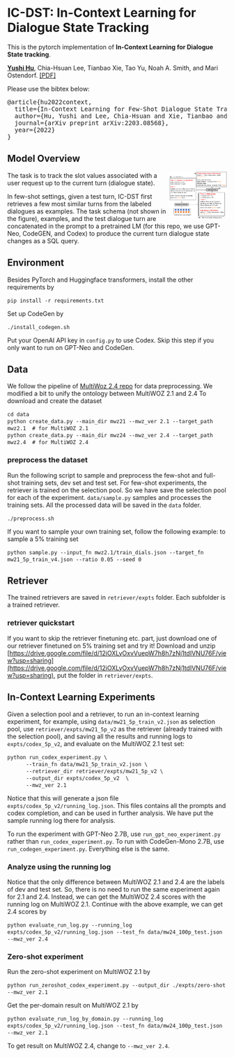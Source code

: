 # IC-DST: In-Context Learning for Dialogue State Tracking

This is the pytorch implementation of
**In-Context Learning for Dialogue State tracking**. 

[**Yushi Hu**](https://yushi-hu.github.io/), Chia-Hsuan Lee, Tianbao Xie, Tao Yu, Noah A. Smith, and Mari Ostendorf. 
[[PDF]](https://arxiv.org/abs/2203.08568)

Please use the bibtex below:
<pre>
@article{hu2022context,
  title={In-Context Learning for Few-Shot Dialogue State Tracking},
  author={Hu, Yushi and Lee, Chia-Hsuan and Xie, Tianbao and Yu, Tao and Smith, Noah A and Ostendorf, Mari},
  journal={arXiv preprint arXiv:2203.08568},
  year={2022}
}
</pre>


## Model Overview
<img align="right" src="plot/system-teaser.png" width="26%">

The task is to track the slot values associated with a user request up to the current turn (dialogue state).

In few-shot settings,
given a test turn, IC-DST first retrieves a few most similar turns from the labeled dialogues as examples. 
The task schema (not shown in the figure), examples, 
and the test dialogue turn are concatenated in the prompt to a pretrained LM (for this repo, we use GPT-Neo, CodeGEN, and Codex) to produce the current turn dialogue state changes as a SQL query.


## Environment
Besides PyTorch and Huggingface transformers, install the other requirements by
```console
pip install -r requirements.txt
```
Set up CodeGen by
```console
./install_codegen.sh
```

Put your OpenAI API key in `config.py` to use Codex.
Skip this step if you only want to run on GPT-Neo and CodeGen.

## Data
We follow the pipeline of [MultiWoz 2.4 repo](https://github.com/smartyfh/MultiWOZ2.4/) for data preprocessing.
We modified a bit to unify the ontology between MultiWOZ 2.1 and 2.4
To download and create the dataset
```console
cd data
python create_data.py --main_dir mwz21 --mwz_ver 2.1 --target_path mwz2.1  # for MultiWOZ 2.1
python create_data.py --main_dir mwz24 --mwz_ver 2.4 --target_path mwz2.4  # for MultiWOZ 2.4
```

### preprocess the dataset
Run the following script to sample and preprocess the few-shot and full-shot training sets, dev set and test set. 
For few-shot experiments, the retriever is trained on the selection pool. So we have save the selection pool for each of the experiment.
`data/sample.py` samples and processes the training sets.
All the processed data will be saved in the `data` folder.
```console
./preprocess.sh
```

If you want to sample your own training set, follow the following example:
to sample a 5% training set
```console
python sample.py --input_fn mwz2.1/train_dials.json --target_fn mw21_5p_train_v4.json --ratio 0.05 --seed 0
```


## Retriever
The trained retrievers are saved in `retriever/expts` folder. Each subfolder is a trained retriever.

### retriever quickstart
If you want to skip the retriever finetuning etc. part, just download one of our retriever finetuned on 5% training set and try it!
Download and unzip [https://drive.google.com/file/d/12iOXLyOxvVuepW7h8h7zNj1tdIVNU76F/view?usp=sharing](https://drive.google.com/file/d/12iOXLyOxvVuepW7h8h7zNj1tdIVNU76F/view?usp=sharing), put the folder in `retriever/expts`.

## In-Context Learning Experiments

Given a selection pool and a retriever, to run an in-context learning experiment, for example, using `data/mw21_5p_train_v2.json` as selection pool, use `retriever/expts/mw21_5p_v2` as the retriever (already trained with the selection pool), and saving all the results and running logs to `expts/codex_5p_v2`, and evaluate on the MultiWOZ 2.1 test set:
```console
python run_codex_experiment.py \
      --train_fn data/mw21_5p_train_v2.json \
      --retriever_dir retriever/expts/mw21_5p_v2 \
      --output_dir expts/codex_5p_v2  \
      --mwz_ver 2.1
```
Notice that this will generate a json file `expts/codex_5p_v2/running_log.json`. This files contains all the prompts and codex completion, and can be used in further analysis. We have put the sample running log there for analysis.

To run the experiment with GPT-Neo 2.7B, use `run_gpt_neo_experiment.py` rather than `run_codex_experiment.py`. To run with CodeGen-Mono 2.7B, use `run_codegen_experiment.py`. Everything else is the same.

### Analyze using the running log

Notice that the only difference between MultiWOZ 2.1 and 2.4 are the labels of dev and test set. So, there is no need to run the same experiment again for 2.1 and 2.4. Instead, we can get the MultiWOZ 2.4 scores with the running log on MultiWOZ 2.1. Continue with the above example, we can get 2.4 scores by
```console
python evaluate_run_log.py --running_log expts/codex_5p_v2/running_log.json --test_fn data/mw24_100p_test.json --mwz_ver 2.4
```

### Zero-shot experiment
Run the zero-shot experiment on MultiWOZ 2.1 by
```console
python run_zeroshot_codex_experiment.py --output_dir ./expts/zero-shot --mwz_ver 2.1
```

Get the per-domain result on MultiWOZ 2.1 by
```console
python evaluate_run_log_by_domain.py --running_log expts/codex_5p_v2/running_log.json --test_fn data/mw24_100p_test.json --mwz_ver 2.1
```

To get result on MultiWOZ 2.4, change to `--mwz_ver 2.4`.
